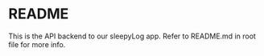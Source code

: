 # README

This is the API backend to our sleepyLog app. Refer to README.md in root file for more info.